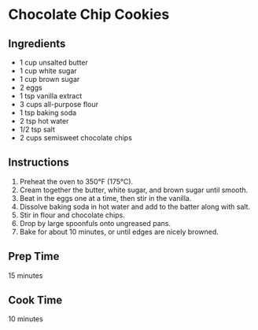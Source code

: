 # Chocolate Chip Cookies

## Ingredients
- 1 cup unsalted butter
- 1 cup white sugar
- 1 cup brown sugar
- 2 eggs
- 1 tsp vanilla extract
- 3 cups all-purpose flour
- 1 tsp baking soda
- 2 tsp hot water
- 1/2 tsp salt
- 2 cups semisweet chocolate chips

## Instructions
1. Preheat the oven to 350°F (175°C).
2. Cream together the butter, white sugar, and brown sugar until smooth.
3. Beat in the eggs one at a time, then stir in the vanilla.
4. Dissolve baking soda in hot water and add to the batter along with salt.
5. Stir in flour and chocolate chips.
6. Drop by large spoonfuls onto ungreased pans.
7. Bake for about 10 minutes, or until edges are nicely browned.

## Prep Time
15 minutes

## Cook Time
10 minutes
